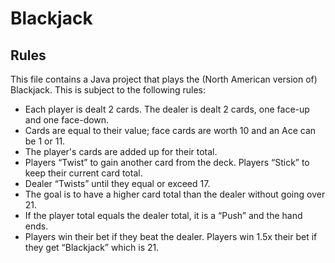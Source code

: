 # Blackjack

## Rules

This file contains a Java project that plays the (North American version of) Blackjack. This is subject to the following rules:
* Each player is dealt 2 cards. The dealer is dealt 2 cards, one face-up and one face-down.
* Cards are equal to their value; face cards are worth 10 and an Ace can be 1 or 11.
* The player's cards are added up for their total.
* Players “Twist” to gain another card from the deck. Players “Stick” to keep their current card total.
* Dealer “Twists” until they equal or exceed 17.
* The goal is to have a higher card total than the dealer without going over 21.
* If the player total equals the dealer total, it is a “Push” and the hand ends.
* Players win their bet if they beat the dealer. Players win 1.5x their bet if they get “Blackjack” which is 21.
